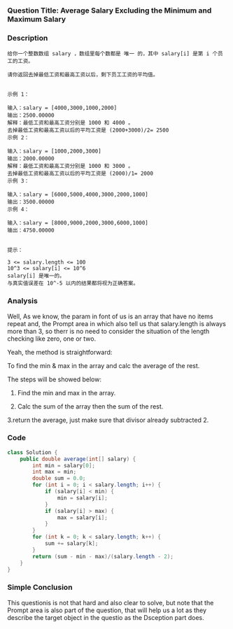 ### Question Title: Average Salary Excluding the Minimum and Maximum Salary

### Description

```
给你一个整数数组 salary ，数组里每个数都是 唯一 的，其中 salary[i] 是第 i 个员工的工资。

请你返回去掉最低工资和最高工资以后，剩下员工工资的平均值。

 
示例 1：

输入：salary = [4000,3000,1000,2000]
输出：2500.00000
解释：最低工资和最高工资分别是 1000 和 4000 。
去掉最低工资和最高工资以后的平均工资是 (2000+3000)/2= 2500
示例 2：

输入：salary = [1000,2000,3000]
输出：2000.00000
解释：最低工资和最高工资分别是 1000 和 3000 。
去掉最低工资和最高工资以后的平均工资是 (2000)/1= 2000
示例 3：

输入：salary = [6000,5000,4000,3000,2000,1000]
输出：3500.00000
示例 4：

输入：salary = [8000,9000,2000,3000,6000,1000]
输出：4750.00000
 

提示：

3 <= salary.length <= 100
10^3 <= salary[i] <= 10^6
salary[i] 是唯一的。
与真实值误差在 10^-5 以内的结果都将视为正确答案。
```

### Analysis

Well, As we know, the param in font of us is an array that have no items repeat and, the Prompt area in which also tell us that salary.length is always more than 3, so therr is no need
to consider the situation of the length checking like zero, one or two.

Yeah, the method is straightforward: 

To find the min & max in the array and calc the average of the rest.

The steps will be showed below:

1. Find the min and max in the array.

2. Calc the sum of the array then the sum of the rest.

3.return the average, just make sure that divisor already subtracted 2.

### Code

```java
class Solution {
    public double average(int[] salary) {
        int min = salary[0];
        int max = min;
        double sum = 0.0;
        for (int i = 0; i < salary.length; i++) {
            if (salary[i] < min) {
                min = salary[i];
            }
            if (salary[i] > max) {
                max = salary[i];
            }
        }
        for (int k = 0; k < salary.length; k++) {
            sum += salary[k];
        }
        return (sum - min - max)/(salary.length - 2);
    }
}
```

### Simple Conclusion

This questionis is not that hard and also clear to solve, but note that the Prompt area is also part of the question, that will help us a lot as they describe the target object 
in the questio as the Dsception part does.
